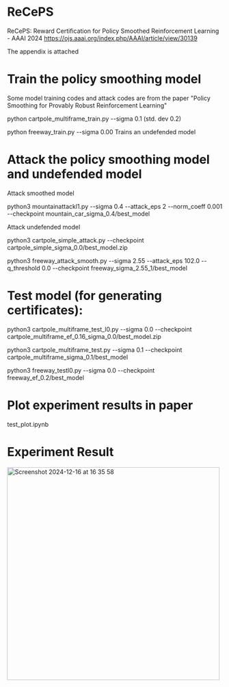 # ReCePS
ReCePS: Reward Certification for Policy Smoothed Reinforcement Learning - AAAI 2024
https://ojs.aaai.org/index.php/AAAI/article/view/30139

The appendix is attached

# Train the policy smoothing model
Some model training codes and attack codes are from the paper "Policy Smoothing for Provably Robust Reinforcement Learning"

python cartpole_multiframe_train.py  --sigma 0.1 (std. dev 0.2)

python freeway_train.py  --sigma 0.00  Trains an undefended model

# Attack the policy smoothing model and undefended model


Attack smoothed model

python3 mountainattackl1.py --sigma 0.4  --attack_eps 2 --norm_coeff 0.001 --checkpoint  mountain_car_sigma_0.4/best_model

Attack undefended model

python3 cartpole_simple_attack.py --checkpoint  cartpole_simple_sigma_0.0/best_model.zip

python3 freeway_attack_smooth.py --sigma 2.55 --attack_eps 102.0 --q_threshold 0.0 --checkpoint freeway_sigma_2.55_1/best_model

# Test model (for generating certificates):

python3 cartpole_multiframe_test_l0.py  --sigma 0.0 --checkpoint cartpole_multiframe_ef_0.16_sigma_0.0/best_model.zip 

python3 cartpole_multiframe_test.py  --sigma 0.1 --checkpoint cartpole_multiframe_sigma_0.1/best_model

python3 freeway_testl0.py  --sigma 0.0 --checkpoint freeway_ef_0.2/best_model

# Plot experiment results in paper

test_plot.ipynb

# Experiment Result

<img width="497" alt="Screenshot 2024-12-16 at 16 35 58" src="https://github.com/user-attachments/assets/c92c5057-c51b-47f2-b2dc-a5a23046e770" />
